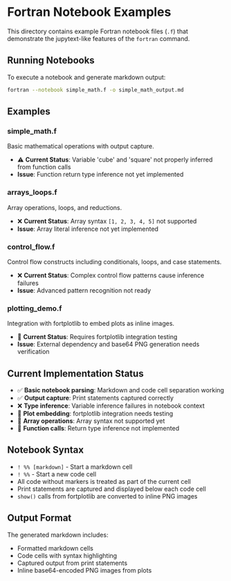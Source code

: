 # Fortran Notebook Examples

This directory contains example Fortran notebook files (`.f`) that demonstrate the jupytext-like features of the `fortran` command.

## Running Notebooks

To execute a notebook and generate markdown output:

```bash
fortran --notebook simple_math.f -o simple_math_output.md
```

## Examples

### simple_math.f
Basic mathematical operations with output capture.
- ⚠️ **Current Status**: Variable 'cube' and 'square' not properly inferred from function calls
- **Issue**: Function return type inference not yet implemented

### arrays_loops.f  
Array operations, loops, and reductions.
- ❌ **Current Status**: Array syntax `[1, 2, 3, 4, 5]` not supported
- **Issue**: Array literal inference not yet implemented

### control_flow.f
Control flow constructs including conditionals, loops, and case statements.
- ❌ **Current Status**: Complex control flow patterns cause inference failures
- **Issue**: Advanced pattern recognition not ready

### plotting_demo.f
Integration with fortplotlib to embed plots as inline images.
- 🔄 **Current Status**: Requires fortplotlib integration testing
- **Issue**: External dependency and base64 PNG generation needs verification

## Current Implementation Status

- ✅ **Basic notebook parsing**: Markdown and code cell separation working
- ✅ **Output capture**: Print statements captured correctly
- ❌ **Type inference**: Variable inference failures in notebook context
- 🔄 **Plot embedding**: fortplotlib integration needs testing
- 🔄 **Array operations**: Array syntax not supported yet
- 🔄 **Function calls**: Return type inference not implemented

## Notebook Syntax

- `! %% [markdown]` - Start a markdown cell
- `! %%` - Start a new code cell
- All code without markers is treated as part of the current cell
- Print statements are captured and displayed below each code cell
- `show()` calls from fortplotlib are converted to inline PNG images

## Output Format

The generated markdown includes:
- Formatted markdown cells
- Code cells with syntax highlighting
- Captured output from print statements
- Inline base64-encoded PNG images from plots
